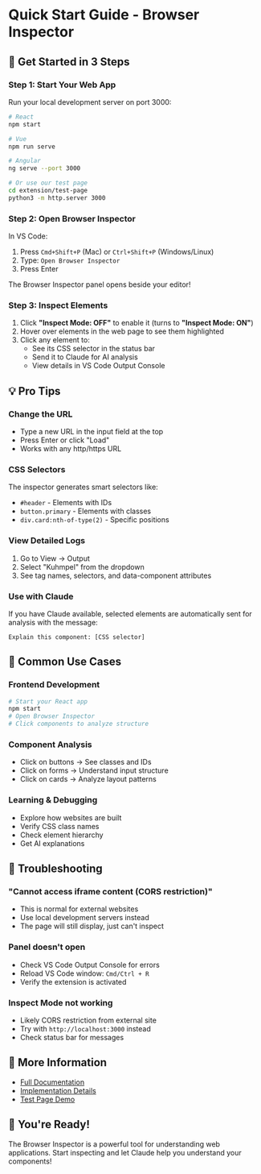 # Quick Start Guide - Browser Inspector

## 🚀 Get Started in 3 Steps

### Step 1: Start Your Web App
Run your local development server on port 3000:
```bash
# React
npm start

# Vue
npm run serve

# Angular
ng serve --port 3000

# Or use our test page
cd extension/test-page
python3 -m http.server 3000
```

### Step 2: Open Browser Inspector
In VS Code:
1. Press `Cmd+Shift+P` (Mac) or `Ctrl+Shift+P` (Windows/Linux)
2. Type: `Open Browser Inspector`
3. Press Enter

The Browser Inspector panel opens beside your editor!

### Step 3: Inspect Elements
1. Click **"Inspect Mode: OFF"** to enable it (turns to **"Inspect Mode: ON"**)
2. Hover over elements in the web page to see them highlighted
3. Click any element to:
   - See its CSS selector in the status bar
   - Send it to Claude for AI analysis
   - View details in VS Code Output Console

## 💡 Pro Tips

### Change the URL
- Type a new URL in the input field at the top
- Press Enter or click "Load"
- Works with any http/https URL

### CSS Selectors
The inspector generates smart selectors like:
- `#header` - Elements with IDs
- `button.primary` - Elements with classes
- `div.card:nth-of-type(2)` - Specific positions

### View Detailed Logs
1. Go to View → Output
2. Select "Kuhmpel" from the dropdown
3. See tag names, selectors, and data-component attributes

### Use with Claude
If you have Claude available, selected elements are automatically sent for analysis with the message:
```
Explain this component: [CSS selector]
```

## 🎯 Common Use Cases

### Frontend Development
```bash
# Start your React app
npm start
# Open Browser Inspector
# Click components to analyze structure
```

### Component Analysis
- Click on buttons → See classes and IDs
- Click on forms → Understand input structure
- Click on cards → Analyze layout patterns

### Learning & Debugging
- Explore how websites are built
- Verify CSS class names
- Check element hierarchy
- Get AI explanations

## 🐛 Troubleshooting

### "Cannot access iframe content (CORS restriction)"
- This is normal for external websites
- Use local development servers instead
- The page will still display, just can't inspect

### Panel doesn't open
- Check VS Code Output Console for errors
- Reload VS Code window: `Cmd/Ctrl + R`
- Verify the extension is activated

### Inspect Mode not working
- Likely CORS restriction from external site
- Try with `http://localhost:3000` instead
- Check status bar for messages

## 📖 More Information

- [Full Documentation](BROWSER_INSPECTOR.md)
- [Implementation Details](IMPLEMENTATION_SUMMARY.md)
- [Test Page Demo](../test-page/README.md)

## 🎉 You're Ready!

The Browser Inspector is a powerful tool for understanding web applications. Start inspecting and let Claude help you understand your components!
